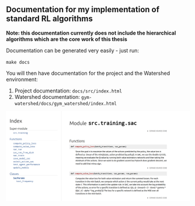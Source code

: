 ## Documentation for my implementation of standard RL algorithms

**Note: this documentation currently does not include the hierarchical algorithms which are the core work of this thesis**

Documentation can be generated very easily - just run:

`make docs`

You will then have documentation for the project and the Watershed environment:

1. Project documentation: `docs/src/index.html`
2. Watershed documentation: `gym-watershed/docs/gym_watershed/index.html`

![Documentation DDPG](https://github.com/bonaert/explainable_rl/blob/master/media/docsDDPG.png?raw=true)

